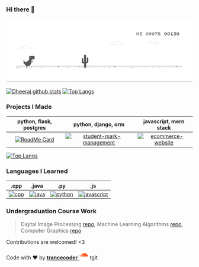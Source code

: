 ### Hi there 👋

![Dino](https://github.com/dheerajpoonia29/dheerajpoonia29/blob/master/dino.gif)

<!--
🔭 I’m currently working on final year project - blockchain ❤️
**dheerajpoonia29/dheerajpoonia29** is a ✨ _special_ ✨ repository because its `README.md` (this file) appears on your GitHub profile.
Here are some ideas to get you started:
- 🔭 I’m currently working on ...
- 🌱 I’m currently learning ...
- 👯 I’m looking to collaborate on ...
- 🤔 I’m looking for help with ...
- 💬 Ask me about ...
- 📫 How to reach me: ...
- 😄 Pronouns: ...
- ⚡ Fun fact: ...
-->

[![Dheeraj github stats](https://github-readme-stats.vercel.app/api?username=dheerajpoonia29&show_icons=true&line_height=15&theme=tokyonight)](https://soundcloud.com/dheerajpoonia29)
[![Top Langs](https://github-readme-stats.vercel.app/api/top-langs/?username=dheerajpoonia29&show_icons=true&layout=compact&theme=tokyonight&hide=jupyter%20notebook,html)](https://soundcloud.com/dheerajpoonia29)

### Projects I Made
|      python, flask, postgres     |   python, django, orm     |    javascript, mern stack    |
:-------------------------:|:-------------------------:|:-------------------------:
[![ReadMe Card](https://github-readme-stats.vercel.app/api/pin/?username=dheerajpoonia29&repo=bookReview-projectPythonFlask&theme=tokyonight&hide=disc)](https://github.com/dheerajpoonia29/bookReview-projectPythonFlask) | [![student-mark-management](https://github-readme-stats.vercel.app/api/pin/?username=dheerajpoonia29&repo=studentsMarksManagement-projectPythonDjango&theme=tokyonight)](https://github.com/dheerajpoonia29/studentsMarksManagement-projectPythonDjango) | [![ecommerce-website](https://github-readme-stats.vercel.app/api/pin/?username=dheerajpoonia29&repo=mernStack-bootcampLco&theme=tokyonight)](https://github.com/dheerajpoonia29/mernStack-bootcampLco)
[![Top Langs](https://github-readme-stats.vercel.app/api/top-langs/?username=dheerajpoonia29&show_icons=true&layout=compact&theme=tokyonight&hide=jupyter%20notebook,html)](https://soundcloud.com/dheerajpoonia29)
### Languages I Learned
|      .cpp | .java | .py | .js |
:-------------------------:|:-------------------------:|:-------------------------:|:-------------------------:
[![cpp](https://github-readme-stats.vercel.app/api/pin/?username=dheerajpoonia29&repo=cppLanguage-courseWork&theme=tokyonight)](https://github.com/dheerajpoonia29/cppLanguage-courseWork) | [![java](https://github-readme-stats.vercel.app/api/pin/?username=dheerajpoonia29&repo=javaLanguage-courseWork&theme=tokyonight)](https://github.com/dheerajpoonia29/javaLanguage-courseWork) | [![python](https://github-readme-stats.vercel.app/api/pin/?username=dheerajpoonia29&repo=pythonLanguage-courseWork&theme=tokyonight)](https://github.com/dheerajpoonia29/pythonLanguage-courseWork) |[![javascript](https://github-readme-stats.vercel.app/api/pin/?username=dheerajpoonia29&repo=javascriptLanguage-autoDidact&theme=tokyonight)](https://github.com/dheerajpoonia29/javascriptLanguage-autoDidact)

### Undergraduation Course Work 
> Digital Image Processing  [repo](https://github.com/dheerajpoonia29/digitalImageProcessing-courseWork), Machine Learning Algorithms  [repo](https://github.com/dheerajpoonia29/machineLearningAlgorithm-courseWork), Computer Graphics [repo](https://github.com/dheerajpoonia29/cppComputerGraphics-courseWork)

Contributions are welcomed! <3

Code with ❤️ by <a href="https://soundcloud.com/dheerajpoonia29" target="_blank">**trancecoder** <img alt="Tests Passing" src="https://github.com/dheerajpoonia29/dheerajpoonia29/blob/master/icons8-soundcloud.svg" height=25 weight=25/></a>
tgit
